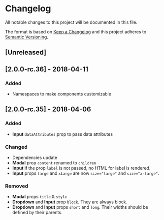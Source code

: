# Changelog

All notable changes to this project will be documented in this file.

The format is based on [Keep a Changelog](http://keepachangelog.com/en/1.0.0/)
and this project adheres to [Semantic Versioning](http://semver.org/spec/v2.0.0.html).

## [Unreleased]

## [2.0.0-rc.36] - 2018-04-11

### Added

* Namespaces to make components customizable

## [2.0.0-rc.35] - 2018-04-06

### Added

* **Input** `dataAttributes` prop to pass data attributes

### Changed

* Dependencies update
* **Modal** prop `content` renamed to `children`
* **Input** if the prop `label` is not passed, no HTML for label is rendered.
* **Input** props `large` and `xLarge` are now `size="large"` and `size="x-large"`.

### Removed

* **Modal** props `title` & `style`
* **Dropdown** and **Input** prop `block`. They are always block.
* **Dropdown** and **Input** props `short` and `long`. Their widths should be defined by their parents.
